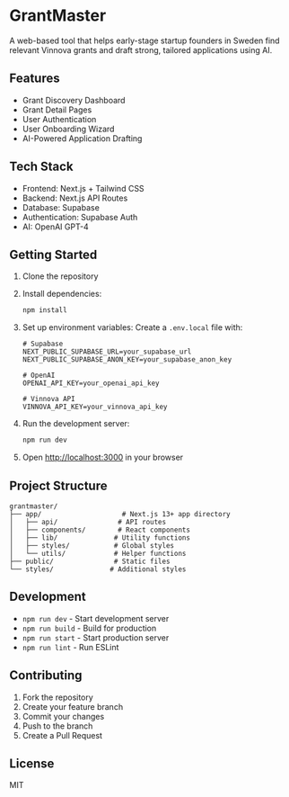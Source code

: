 # GrantMaster

A web-based tool that helps early-stage startup founders in Sweden find relevant Vinnova grants and draft strong, tailored applications using AI.

## Features

- Grant Discovery Dashboard
- Grant Detail Pages
- User Authentication
- User Onboarding Wizard
- AI-Powered Application Drafting

## Tech Stack

- Frontend: Next.js + Tailwind CSS
- Backend: Next.js API Routes
- Database: Supabase
- Authentication: Supabase Auth
- AI: OpenAI GPT-4

## Getting Started

1. Clone the repository
2. Install dependencies:
   ```bash
   npm install
   ```

3. Set up environment variables:
   Create a `.env.local` file with:
   ```
   # Supabase
   NEXT_PUBLIC_SUPABASE_URL=your_supabase_url
   NEXT_PUBLIC_SUPABASE_ANON_KEY=your_supabase_anon_key
   
   # OpenAI
   OPENAI_API_KEY=your_openai_api_key
   
   # Vinnova API
   VINNOVA_API_KEY=your_vinnova_api_key
   ```

4. Run the development server:
   ```bash
   npm run dev
   ```

5. Open [http://localhost:3000](http://localhost:3000) in your browser

## Project Structure

```
grantmaster/
├── app/                    # Next.js 13+ app directory
│   ├── api/               # API routes
│   ├── components/        # React components
│   ├── lib/              # Utility functions
│   ├── styles/           # Global styles
│   └── utils/            # Helper functions
├── public/               # Static files
└── styles/              # Additional styles
```

## Development

- `npm run dev` - Start development server
- `npm run build` - Build for production
- `npm run start` - Start production server
- `npm run lint` - Run ESLint

## Contributing

1. Fork the repository
2. Create your feature branch
3. Commit your changes
4. Push to the branch
5. Create a Pull Request

## License

MIT 
